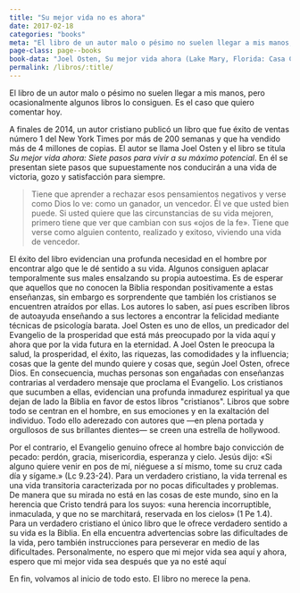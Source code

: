 ```yaml
---
title: "Su mejor vida no es ahora"
date: 2017-02-18
categories: "books"
meta: "El libro de un autor malo o pésimo no suelen llegar a mis manos, pero ocasionalmente algunos libros lo consiguen."
page-class: page--books
book-data: "Joel Osten, Su mejor vida ahora (Lake Mary, Florida: Casa Creación, 2005). ISBN 978-1591854807. 295 páginas. 9,68 EUR."
permalink: /libros/:title/
---
```


El libro de un autor malo o pésimo no suelen llegar a mis manos, pero ocasionalmente algunos libros lo consiguen.<!--more--> Es el caso que quiero comentar hoy.

A finales de 2014, un autor cristiano publicó un libro que fue éxito de ventas número 1 del New York Times por más de 200 semanas y que ha vendido más de 4 millones de copias. El autor se llama Joel Osten y el libro se titula *Su mejor vida ahora: Siete pasos para vivir a su máximo potencial*. En él se presentan siete pasos que supuestamente nos conducirán a una vida de victoria, gozo y satisfacción para siempre.

> Tiene que aprender a rechazar esos pensamientos negativos y verse como Dios lo ve: como un ganador, un vencedor. Él ve que usted bien puede. Si usted quiere que las circunstancias de su vida mejoren, primero tiene que ver que cambian con sus «ojos de la fe». Tiene que verse como alguien contento, realizado y exitoso, viviendo una vida de vencedor.

El éxito del libro evidencian una profunda necesidad en el hombre por encontrar algo que le dé sentido a su vida. Algunos consiguen aplacar temporalmente sus males ensalzando su propia autoestima. Es de esperar que aquellos que no conocen la Biblia respondan positivamente a estas enseñanzas, sin embargo es sorprendente que también los cristianos se encuentren atraídos por ellas. Los autores lo saben, así pues escriben libros de autoayuda enseñando a sus lectores a encontrar la felicidad mediante técnicas de psicología barata. Joel Osten es uno de ellos, un predicador del Evangelio de la prosperidad que está más preocupado por la vida aquí y ahora que por la vida futura en la eternidad. A Joel Osten le preocupa la salud, la prosperidad, el éxito, las riquezas, las comodidades y la influencia; cosas que la gente del mundo quiere y cosas que, según Joel Osten, ofrece Dios. En consecuencia, muchas personas son engañadas con enseñanzas contrarias al verdadero mensaje que proclama el Evangelio. Los cristianos que sucumben a ellas, evidencian una profunda inmadurez espiritual ya que dejan de lado la Biblia en favor de estos libros "cristianos". Libros que sobre todo se centran en el hombre, en sus emociones y en la exaltación del individuo. Todo ello aderezado con autores que —en plena portada y orgullosos de sus brillantes dientes— se creen una estrella de hollywood.

Por el contrario, el Evangelio genuino ofrece al hombre bajo convicción de pecado: perdón, gracia, misericordia, esperanza y cielo. Jesús dijo: «Si alguno quiere venir en pos de mí, niéguese a sí mismo, tome su cruz cada día y sígame.» (Lc 9.23-24). Para un verdadero cristiano, la vida terrenal es una vida transitoria caracterizada por no pocas dificultades y problemas. De manera que su mirada no está en las cosas de este mundo, sino en la herencia que Cristo tendrá para los suyos: «una herencia incorruptible, inmaculada, y que no se marchitará, reservada en los cielos» (1 Pe 1.4). Para un verdadero cristiano el único libro que le ofrece verdadero sentido a su vida es la Biblia. En ella encuentra advertencias sobre las dificultades de la vida, pero también instrucciones para perseverar en medio de las dificultades. Personalmente, no espero que mi mejor vida sea aquí y ahora, espero que mi mejor vida sea después que ya no esté aquí

En fin, volvamos al inicio de todo esto. El libro no merece la pena.
